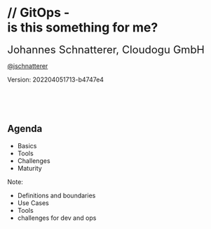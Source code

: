 
<style>
/* Increase images on hover */
.zoom2x {
  transition: transform .2s; /* Animation */
}

.zoom2x:hover {
  transform: scale(2);
}
.zoom1-5x {
  transition: transform .2s; /* Animation */
}

.zoom1-5x:hover {
  transform: scale(1.5);
}

/* tooltips */
.tooltip-bellow .tooltip-bellow-text {
  visibility: hidden;
  background-color: rgba(0, 0, 0, 0.3);
  color: #fff;
  text-align: center;
  padding: 5px 5px;
  border-radius: 5px;

  /* Position of text */
  position: absolute;
  z-index: 1;
  top: 125%;
  left: 0;

  /* Fade in */
  opacity: 0;
  transition: opacity 1s;
}

.tooltip-bellow:hover .tooltip-bellow-text {
  visibility: visible;
  opacity: 1;
} 

.tooltip-right .tooltip-right-text {
  visibility: hidden;
  background-color: rgba(0, 0, 0, 0.3);
  color: #fff;
  text-align: center;
  padding: 5px 5px;
  border-radius: 5px;

  /* Position of text */
  position: absolute;
  z-index: 1;
  left: 100%;
  top: 0;

  /* Fade in */
  opacity: 0;
  transition: opacity 1s;
}

.tooltip-right:hover .tooltip-right-text {
  visibility: visible;
  opacity: 1;
} 

.tooltip-left .tooltip-left-text {
  visibility: hidden;
  background-color: rgba(0, 0, 0, 0.3);
  color: #fff;
  text-align: center;
  padding: 5px 5px;
  border-radius: 5px;

  /* Position of text */
  position: absolute;
  z-index: 1;
  right: 100%;
  top: 0;

  /* Fade in */
  opacity: 0;
  transition: opacity 1s;
}

.tooltip-left:hover .tooltip-left-text {
  visibility: visible;
  opacity: 1;
} 
</style>


<!-- .slide: style="text-align: center !important;"  -->
<!-- .slide: data-background-image="dist/theme/images/title-black.svg"  -->
<font size="100"><i class="fab fa-git-alt" style="color: #F05133"></i>&nbsp;<i class="fas fa-sync"></i></font>
<img data-src="images/k8s_logo.svg" width="5%;" />

<h1  class="title">
    <span class="title-accent">//</span> 
    GitOps - <br/>is this something for me?
</h1>


<font size="5">Johannes Schnatterer, Cloudogu GmbH</font>
<p class="printOnly">
    <a href='https://twitter.com/jschnatterer' class="social" target="_blank">
        <i class='fab fa-twitter'></i>
        @jschnatterer
    </a>
</p>

<div class="title-version">
Version: 202204051713-b4747e4
</div>

<p class="state-background" style="font-size: 0.9em">
    <a href="pdf/GitOps: It this something for me.pdf">
       <i class="far fa-file-pdf"></i>
</a></p>

<a class="state-background" href="https://cloudogu.github.io/gitops-talks/"><img data-src="images/qr-slides.png" width="15%"/></a>

<br/>
<br/>




## Agenda

- Basics
- Tools
- Challenges
- Maturity

Note:

- Definitions and boundaries
- Use Cases
- Tools
- challenges for dev and ops
